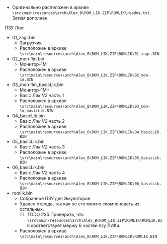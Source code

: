 - Оригинально расположен в архиве `\src\main\resources\arch\Alex_B\ROM_LIK.ZIP\ROMLIK\readme.txt`. Затем дополнен.

ПЗУ Лик:
- 01_zagr.bin     
  + Загрузчик
  + Расположен в архиве `\src\main\resources\arch\Alex_B\ROM_LIK.ZIP\ROMLIK\01_zagr.BIN`
- 02_mon-1m.bin   
  + Монитор-1М
  + Расположен в архиве `\src\main\resources\arch\Alex_B\ROM_LIK.ZIP\ROMLIK\02_mon-1m.BIN`
- 03_mon-1m_basicLik.bin
  + Монитор-1М+ 
  + Basic *Лик V2* часть 1
  + Расположен в архиве `\src\main\resources\arch\Alex_B\ROM_LIK.ZIP\ROMLIK\03_mon-1m_basicLik.BIN`
- 04_basicLik.bin 
  + Basic *Лик V2* часть 2
  + Расположен в архиве `\src\main\resources\arch\Alex_B\ROM_LIK.ZIP\ROMLIK\04_basicLik.BIN` 
- 05_basicLik.bin  
  + Basic *Лик V2* часть 3
  + Расположен в архиве `\src\main\resources\arch\Alex_B\ROM_LIK.ZIP\ROMLIK\05_basicLik.BIN` 
- 06_basicLik.bin  
  + Basic *Лик V2* часть 4
  + Расположен в архиве `\src\main\resources\arch\Alex_B\ROM_LIK.ZIP\ROMLIK\06_basicLik.BIN` 
- romlik.bin 
  + Собранное ПЗУ для Эмуляторов
  + Удален отсюда, так как не его можно скомпоновать из остальных.
    - [ ] TODO #35 Проверить, что `\src\main\resources\arch\Alex_B\ROM_LIK.ZIP\ROMLIK\ROMLIK.BIN`
      соответствует мержу 6 частей пзу ЛИКа.
  + Расположен в архиве `\src\main\resources\arch\Alex_B\ROM_LIK.ZIP\ROMLIK\ROMLIK.BIN`